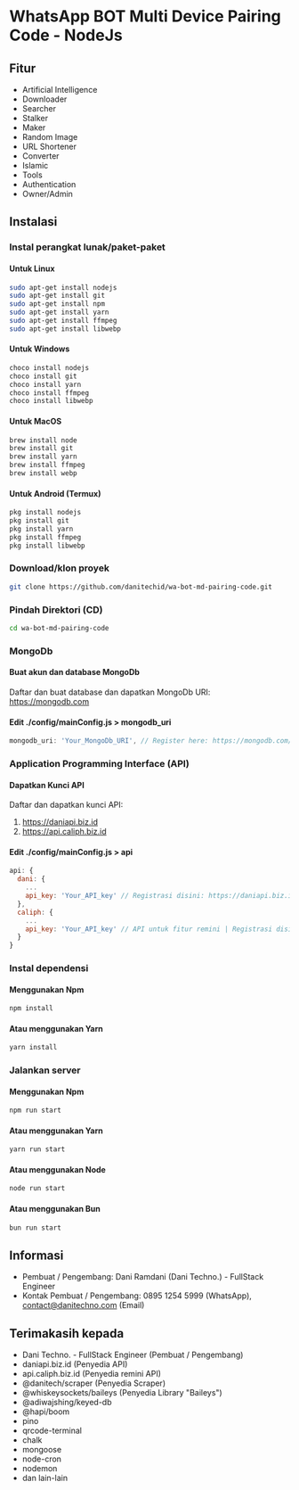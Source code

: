 # WhatsApp BOT Multi Device Pairing Code - NodeJs
## Fitur
* Artificial Intelligence
* Downloader
* Searcher
* Stalker
* Maker
* Random Image
* URL Shortener
* Converter
* Islamic
* Tools
* Authentication
* Owner/Admin

## Instalasi
### Instal perangkat lunak/paket-paket
#### Untuk Linux
```bash
sudo apt-get install nodejs
sudo apt-get install git
sudo apt-get install npm
sudo apt-get install yarn
sudo apt-get install ffmpeg
sudo apt-get install libwebp
```

#### Untuk Windows
```bash
choco install nodejs
choco install git
choco install yarn
choco install ffmpeg
choco install libwebp
```

#### Untuk MacOS
```bash
brew install node
brew install git
brew install yarn
brew install ffmpeg
brew install webp
```

#### Untuk Android (Termux)
```bash
pkg install nodejs
pkg install git
pkg install yarn
pkg install ffmpeg
pkg install libwebp
```

### Download/klon proyek
```bash
git clone https://github.com/danitechid/wa-bot-md-pairing-code.git
```

### Pindah Direktori (CD)
```bash
cd wa-bot-md-pairing-code
```

### MongoDb
#### Buat akun dan database MongoDb
Daftar dan buat database dan dapatkan MongoDb URI: <a href="https://mongodb.com">https://mongodb.com</a>

#### Edit ./config/mainConfig.js > mongodb_uri
```javascript
mongodb_uri: 'Your_MongoDb_URI', // Register here: https://mongodb.com/#sign-up
```

### Application Programming Interface (API)
#### Dapatkan Kunci API
Daftar dan dapatkan kunci API:
1. <a href="https://daniapi.biz.id">https://daniapi.biz.id</a>
2. <a href="https://api.caliph.biz.id">https://api.caliph.biz.id</a>

#### Edit ./config/mainConfig.js > api
```javascript
api: {
  dani: {
    ...
    api_key: 'Your_API_key' // Registrasi disini: https://daniapi.biz.id/#sign-up
  },
  caliph: {
    ...
    api_key: 'Your_API_key' // API untuk fitur remini | Registrasi disini: https://api.caliph.biz.id/#sign-up
  }
}
```

### Instal dependensi
#### Menggunakan Npm
```bash
npm install
```
#### Atau menggunakan Yarn
```bash
yarn install
```

### Jalankan server
#### Menggunakan Npm
```bash
npm run start
```

#### Atau menggunakan Yarn
```bash
yarn run start
```

#### Atau menggunakan Node
```bash
node run start
```

#### Atau menggunakan Bun
```bash
bun run start
```

## Informasi
* Pembuat / Pengembang: Dani Ramdani (Dani Techno.) - FullStack Engineer
* Kontak Pembuat / Pengembang: 0895 1254 5999 (WhatsApp), contact@danitechno.com (Email)

## Terimakasih kepada
* Dani Techno. - FullStack Engineer (Pembuat / Pengembang)
* daniapi.biz.id (Penyedia API)
* api.caliph.biz.id (Penyedia remini API)
* @danitech/scraper (Penyedia Scraper)
* @whiskeysockets/baileys (Penyedia Library "Baileys")
* @adiwajshing/keyed-db
* @hapi/boom
* pino
* qrcode-terminal
* chalk
* mongoose
* node-cron
* nodemon
* dan lain-lain